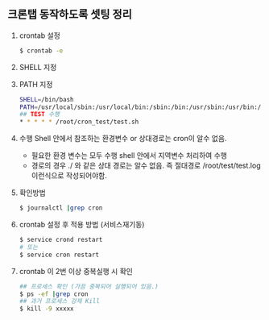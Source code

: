 ## 크론탭 동작하도록 셋팅 정리

1. crontab 설정
    ``` bash
    $ crontab -e
    ```
2. SHELL 지정
3. PATH 지정
    ```bash
    SHELL=/bin/bash
    PATH=/usr/local/sbin:/usr/local/bin:/sbin:/bin:/usr/sbin:/usr/bin:/root/bin
    ## TEST 수행
    * * * * * /root/cron_test/test.sh
    ```
4. 수행 Shell 안에서 참조하는 환경변수 or 상대경로는 cron이 알수 없음.
    - 필요한 환경 변수는 모두 수행 shell 안에서 지역변수 처리하여 수행
    - 경로의 경우 ./ 와 같은 상대 경로는 알수 없음. 즉 절대경로 /root/test/test.log 이런식으로 작성되어야함.

5. 확인방법
    ```bash
    $ journalctl |grep cron
    ```
6. crontab 설정 후 적용 방법 (서비스재기동)
    ``` bash
    $ service crond restart
    # 또는
    $ service cron restart
    ```
7. crontab 이 2번 이상 중복실행 시 확인
    ```bash
    ## 프로세스 확인 (가끔 중복되어 실행되어 있음.)
    $ ps -ef |grep cron
    ## 과거 프로세스 강제 Kill 
    $ kill -9 xxxxx
    ```